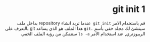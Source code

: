﻿<div dir = rtl >

# git init 1

قم باستخدام الامر `git init `عندما تريد انشاء repository بداخل ملف 
<br>
سينشئ لك مجلد خفي بأسم `.git` هذا الملف هو الذي يساعد git بالتعرف على الريبوزتري, عند استخدام الأمر `ls -a` ستتمكن من رؤية الملف الخفي 

 </dir>
